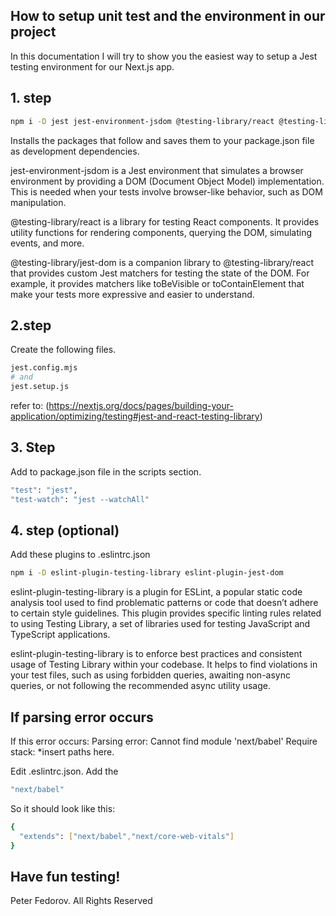 ## How to setup unit test and the environment in our project

In this documentation I will try to show you the easiest way to setup a Jest testing environment for our Next.js app.

## 1. step

```bash
npm i -D jest jest-environment-jsdom @testing-library/react @testing-library/jest-dom
```

Installs the packages that follow and saves them to your package.json file as development dependencies.

jest-environment-jsdom is a Jest environment that simulates a browser environment by providing a DOM (Document Object Model) implementation. This is needed when your tests involve browser-like behavior, such as DOM manipulation.

@testing-library/react is a library for testing React components. It provides utility functions for rendering components, querying the DOM, simulating events, and more.

@testing-library/jest-dom is a companion library to @testing-library/react that provides custom Jest matchers for testing the state of the DOM. For example, it provides matchers like toBeVisible or toContainElement that make your tests more expressive and easier to understand.

## 2.step

Create the following files.

```bash
jest.config.mjs
# and
jest.setup.js
```

refer to: (https://nextjs.org/docs/pages/building-your-application/optimizing/testing#jest-and-react-testing-library)

## 3. Step

Add to package.json file in the scripts section.

```bash
"test": "jest",
"test-watch": "jest --watchAll"
```

## 4. step (optional)

Add these plugins to .eslintrc.json

```bash
npm i -D eslint-plugin-testing-library eslint-plugin-jest-dom
```

eslint-plugin-testing-library is a plugin for ESLint, a popular static code analysis tool used to find problematic patterns or code that doesn’t adhere to certain style guidelines. This plugin provides specific linting rules related to using Testing Library, a set of libraries used for testing JavaScript and TypeScript applications.

eslint-plugin-testing-library is to enforce best practices and consistent usage of Testing Library within your codebase. It helps to find violations in your test files, such as using forbidden queries, awaiting non-async queries, or not following the recommended async utility usage.

## If parsing error occurs

If this error occurs: Parsing error: Cannot find module 'next/babel' Require stack: \*insert paths here.

Edit .eslintrc.json. Add the

```bash
"next/babel"
```

So it should look like this:

```bash
{
  "extends": ["next/babel","next/core-web-vitals"]
}

```

## Have fun testing!

Peter Fedorov. All Rights Reserved
